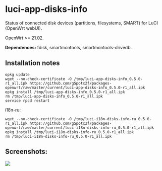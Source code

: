 # luci-app-disks-info
Status of connected disk devices (partitions, filesystems, SMART) for LuCI (OpenWrt webUI).

OpenWrt >= 21.02.

**Dependences:** fdisk, smartmontools, smartmontools-drivedb.

## Installation notes

    opkg update
    wget --no-check-certificate -O /tmp/luci-app-disks-info_0.5.0-r1_all.ipk https://github.com/gSpotx2f/packages-openwrt/raw/master/current/luci-app-disks-info_0.5.0-r1_all.ipk
    opkg install /tmp/luci-app-disks-info_0.5.0-r1_all.ipk
    rm /tmp/luci-app-disks-info_0.5.0-r1_all.ipk
    service rpcd restart

i18n-ru:

    wget --no-check-certificate -O /tmp/luci-i18n-disks-info-ru_0.5.0-r1_all.ipk https://github.com/gSpotx2f/packages-openwrt/raw/master/current/luci-i18n-disks-info-ru_0.5.0-r1_all.ipk
    opkg install /tmp/luci-i18n-disks-info-ru_0.5.0-r1_all.ipk
    rm /tmp/luci-i18n-disks-info-ru_0.5.0-r1_all.ipk

## Screenshots:

![](https://github.com/gSpotx2f/luci-app-disks-info/blob/master/screenshots/01.jpg)
